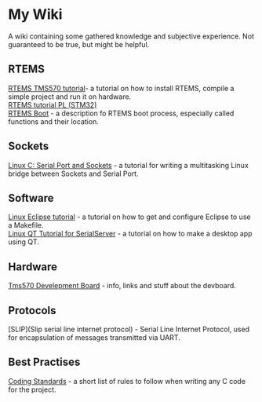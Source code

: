 # My Wiki

A wiki containing some gathered knowledge and subjective experience. Not guaranteed to be true, but might be helpful.

## RTEMS 
[RTEMS TMS570 tutorial](Rtems-tms570-tutorial.md)- a tutorial on how to install RTEMS, compile a simple project and run it on hardware.  
[RTEMS tutorial PL (STM32)](Rtems-tutorial.md)  
[RTEMS Boot](Rtems-boot.md) - a description fo RTEMS boot process, especially called functions and their location.  

## Sockets
[Linux C: Serial Port and Sockets](Linux-c-serial-port-and-sockets.md) - a tutorial for writing a multitasking Linux bridge between Sockets and Serial Port.  

## Software
[Linux Eclipse tutorial](Linux-eclipse-tutorial.md) - a tutorial on how to get and configure Eclipse to use a Makefile.  
[Linux QT Tutorial for SerialServer](Linux-qt-tutorial-for-serialserver.md) - a tutorial on how to make a desktop app using QT.

## Hardware
[Tms570 Develepment Board](Tms570-develepment-board.md) - info, links and stuff about the devboard.  

## Protocols
[SLIP](Slip serial line internet protocol)  - Serial Line Internet Protocol, used for encapsulation of messages transmitted via UART.  

## Best Practises
[Coding Standards](Coding-standards.md) - a short list of rules to follow when writing any C code for the project.    
